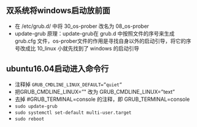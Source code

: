 ## 双系统将windows启动放前面
- 在 /etc/grub.d/ 中将 30_os-prober 改名为 08_os-prober
- update-grub
原理：update-grub在 grub.d 中按照文件的序号来生成 grub.cfg 文件，os-prober文件的作用是寻找自身以外的启动引导，将它的序号改成比 10_linux 小就先找到了 windows 的启动引导

## ubuntu16.04启动进入命令行
- 注释掉 `GRUB_CMDLINE_LINUX_DEFAULT=”quiet” `
- 把GRUB_CMDLINE_LINUX=”" 改为 GRUB_CMDLINE_LINUX=”text”
- 去掉 #GRUB_TERMINAL=console 的注释，即 GRUB_TERMINAL=console
- `sudo update-grub`
- `sudo systemctl set-default multi-user.target`
- `sudo reboot`
